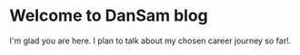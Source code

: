 # Welcome to DanSam blog

I'm glad you are here. I plan to talk about my chosen career journey so far!.
